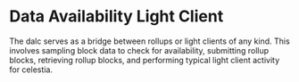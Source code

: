 # Data Availability Light Client

The dalc serves as a bridge between rollups or light clients of any kind. This involves sampling block data to check for availability, submitting rollup blocks, retrieving rollup blocks, and performing typical light client activity for celestia. 

